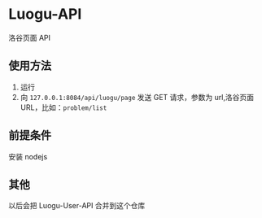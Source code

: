 # Luogu-API
洛谷页面 API

## 使用方法
1. 运行
2. 向 `127.0.0.1:8084/api/luogu/page` 发送 GET 请求，参数为 url,洛谷页面 URL，比如：`problem/list`

## 前提条件
安装 nodejs

## 其他
以后会把 Luogu-User-API 合并到这个仓库